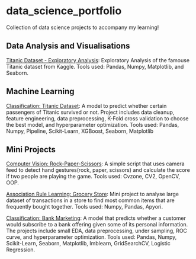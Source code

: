 # data_science_portfolio
Collection of data science projects to accompany my learning!

## Data Analysis and Visualisations

[Titanic Dataset - Exploratory Analysis](https://github.com/arturvilenskiy/data_science_portfolio/blob/main/titanic_exploratory.ipynb): Exploratory Analysis of the famouse Titanic dataset from Kaggle. Tools used: Pandas, Numpy, Matplotlib, and Seaborn.


## Machine Learning

[Classification: Titanic Dataset](https://github.com/arturvilenskiy/data_science_portfolio/blob/main/titanic_model.ipynb): A model to predict whether certain passengers of Titanic survived or not. Project includes data cleanup, feature engineering, data preprocessing, K-Fold cross validation to choose the best model, and hyperparameter optimization. Tools used: Pandas, Numpy, Pipeline, Scikit-Learn, XGBoost, Seaborn, Matplotlib

## Mini Projects

[Computer Vision: Rock-Paper-Scissors](https://github.com/arturvilenskiy/data_science_portfolio/tree/main/Rock-Paper-Scissors%20Game): A simple script that uses camera feed to detect hand gestures(rock, paper, scissors) and calculate the score if two people are playing the game. Tools used: Cvzone, CV2, OpenCV, OOP.

[Association Rule Learning: Grocery Store](https://github.com/arturvilenskiy/data_science_portfolio/blob/main/grocery_store_apriori.ipynb): Mini project to analyse large dataset of transactions in a store to find most common items that are frequently bought together. Tools used: Numpy, Pandas, Apyori. 

[Classification: Bank Marketing](https://github.com/arturvilenskiy/data_science_portfolio/blob/main/bank_marketing_logistic.ipynb): A model that predicts whether a customer would subscribe to a bank offering given some of its personal information. The projects include small EDA, data preprocessing, under sampling, ROC curve, and hyperparameter optimization. Tools used: Pandas, Numpy, Scikit-Learn, Seaborn, Matplotlib, Imblearn, GridSearchCV, Logistic Regression. 